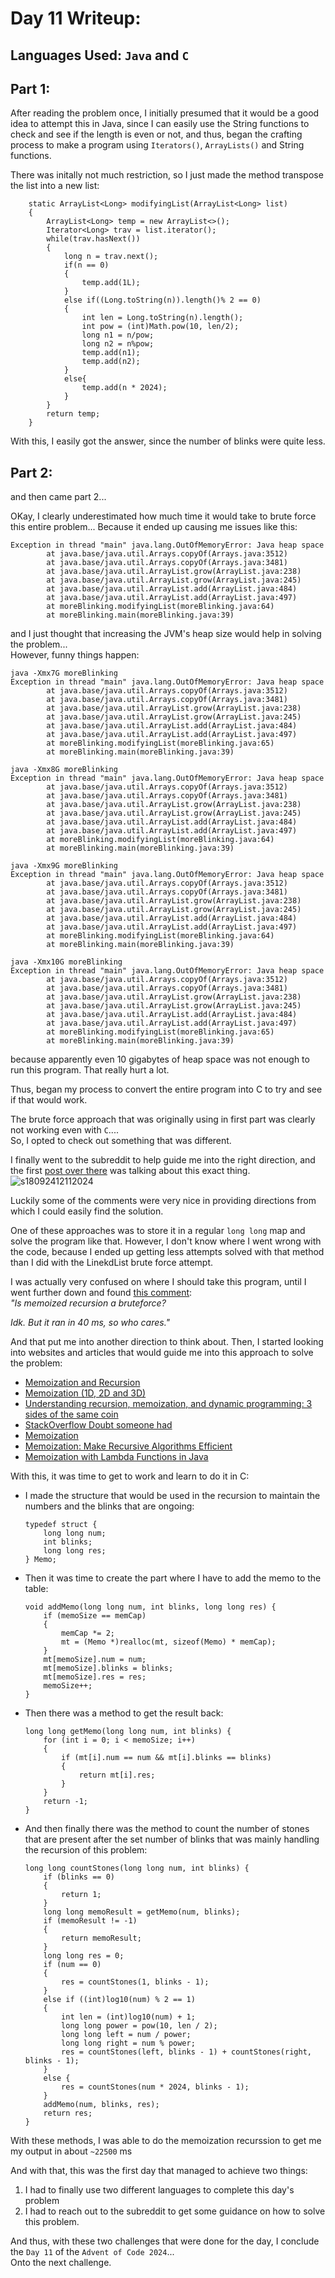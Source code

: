 # Day 11 Writeup:
## Languages Used: `Java` and `C`
## Part 1:
After reading the problem once, I initially presumed that it would be a good idea to attempt this in Java, since I can easily use the String functions to check and see if the length is even or not, and thus, began the crafting process to make a program using `Iterators()`, `ArrayLists()` and String functions.

There was initally not much restriction, so I just made the method transpose the list into a new list:
```
    static ArrayList<Long> modifyingList(ArrayList<Long> list)
    {
        ArrayList<Long> temp = new ArrayList<>();
        Iterator<Long> trav = list.iterator();
        while(trav.hasNext())
        {
            long n = trav.next();
            if(n == 0)
            {
                temp.add(1L);
            }
            else if((Long.toString(n)).length()% 2 == 0)
            {
                int len = Long.toString(n).length();
                int pow = (int)Math.pow(10, len/2);
                long n1 = n/pow;
                long n2 = n%pow;
                temp.add(n1);
                temp.add(n2);
            }
            else{
                temp.add(n * 2024);
            }
        }
        return temp;
    }
```

With this, I easily got the answer, since the number of blinks were quite less.

## Part 2:
and then came part 2...

OKay, I clearly underestimated how much time it would take to brute force this entire problem...
Because it ended up causing me issues like this:
```
Exception in thread "main" java.lang.OutOfMemoryError: Java heap space
        at java.base/java.util.Arrays.copyOf(Arrays.java:3512)
        at java.base/java.util.Arrays.copyOf(Arrays.java:3481)
        at java.base/java.util.ArrayList.grow(ArrayList.java:238)
        at java.base/java.util.ArrayList.grow(ArrayList.java:245)
        at java.base/java.util.ArrayList.add(ArrayList.java:484)
        at java.base/java.util.ArrayList.add(ArrayList.java:497)
        at moreBlinking.modifyingList(moreBlinking.java:64)
        at moreBlinking.main(moreBlinking.java:39)
```

and I just thought that increasing the JVM's heap size would help in solving the problem...<br>
However, funny things happen:
```
java -Xmx7G moreBlinking
Exception in thread "main" java.lang.OutOfMemoryError: Java heap space
        at java.base/java.util.Arrays.copyOf(Arrays.java:3512)
        at java.base/java.util.Arrays.copyOf(Arrays.java:3481)
        at java.base/java.util.ArrayList.grow(ArrayList.java:238)
        at java.base/java.util.ArrayList.grow(ArrayList.java:245)
        at java.base/java.util.ArrayList.add(ArrayList.java:484)
        at java.base/java.util.ArrayList.add(ArrayList.java:497)
        at moreBlinking.modifyingList(moreBlinking.java:65)
        at moreBlinking.main(moreBlinking.java:39)
```
```
java -Xmx8G moreBlinking
Exception in thread "main" java.lang.OutOfMemoryError: Java heap space
        at java.base/java.util.Arrays.copyOf(Arrays.java:3512)
        at java.base/java.util.Arrays.copyOf(Arrays.java:3481)
        at java.base/java.util.ArrayList.grow(ArrayList.java:238)
        at java.base/java.util.ArrayList.grow(ArrayList.java:245)
        at java.base/java.util.ArrayList.add(ArrayList.java:484)
        at java.base/java.util.ArrayList.add(ArrayList.java:497)
        at moreBlinking.modifyingList(moreBlinking.java:64)
        at moreBlinking.main(moreBlinking.java:39)
```
```
java -Xmx9G moreBlinking
Exception in thread "main" java.lang.OutOfMemoryError: Java heap space
        at java.base/java.util.Arrays.copyOf(Arrays.java:3512)
        at java.base/java.util.Arrays.copyOf(Arrays.java:3481)
        at java.base/java.util.ArrayList.grow(ArrayList.java:238)
        at java.base/java.util.ArrayList.grow(ArrayList.java:245)
        at java.base/java.util.ArrayList.add(ArrayList.java:484)
        at java.base/java.util.ArrayList.add(ArrayList.java:497)
        at moreBlinking.modifyingList(moreBlinking.java:64)
        at moreBlinking.main(moreBlinking.java:39)
```
```
java -Xmx10G moreBlinking
Exception in thread "main" java.lang.OutOfMemoryError: Java heap space
        at java.base/java.util.Arrays.copyOf(Arrays.java:3512)
        at java.base/java.util.Arrays.copyOf(Arrays.java:3481)
        at java.base/java.util.ArrayList.grow(ArrayList.java:238)
        at java.base/java.util.ArrayList.grow(ArrayList.java:245)
        at java.base/java.util.ArrayList.add(ArrayList.java:484)
        at java.base/java.util.ArrayList.add(ArrayList.java:497)
        at moreBlinking.modifyingList(moreBlinking.java:65)
        at moreBlinking.main(moreBlinking.java:39)
```

because apparently even 10 gigabytes of heap space was not enough to run this program. That really hurt a lot.

Thus, began my process to convert the entire program into C to try and see if that would work.

The brute force approach that was originally using in first part was clearly not working even with `C`....<br>
So, I opted to check out something that was different.

I finally went to the subreddit to help guide me into the right direction, and the first <a href="https://www.reddit.com/r/adventofcode/comments/1hbmu6q/2024_day_11_we_knew_it_would_happen/">post over there</a> was talking about this exact thing.
![s18092412112024](https://a.okmd.dev/md/675987ffdfa33.png)

Luckily some of the comments were very nice in providing directions from which I could easily find the solution.

One of these approaches was to store it in a regular `long long` map and solve the program like that.
However, I don't know where I went wrong with the code, because I ended up getting less attempts solved with that method than I did with the LinekdList brute force attempt.

I was actually very confused on where I should take this program, until I went further down and found <a href="https://www.reddit.com/r/adventofcode/comments/1hbmu6q/comment/m1ho8t1/?utm_source=share&utm_medium=web3x&utm_name=web3xcss&utm_term=1&utm_content=share_button">this comment</a>:<br>
<i>"Is memoized recursion a bruteforce?

Idk. But it ran in 40 ms, so who cares."</i>

And that put me into another direction to think about.
Then, I started looking into websites and articles that would guide me into this approach to solve the problem:
- <a href="https://dev.to/ionabrabender/memoization-and-recursion-228f">Memoization and Recursion</a>
- <a href="https://www.geeksforgeeks.org/memoization-1d-2d-and-3d/">Memoization (1D, 2D and 3D)</a>
- <a href="https://medium.com/swlh/understanding-recursion-memoization-and-dynamic-programming-3-sides-of-the-same-coin-8c1f57ee5604">Understanding recursion, memoization, and dynamic programming: 3 sides of the same coin</a>
- <a href="https://stackoverflow.com/questions/12133754/whats-the-difference-between-recursion-memoization-dynamic-programming">StackOverflow Doubt someone had</a>
- <a href="https://www.geeksforgeeks.org/what-is-memoization-a-complete-tutorial/">Memoization</a>
- <a href="https://dzone.com/articles/memoization-make-recursive-algorithms-efficient">Memoization: Make Recursive Algorithms Efficient</a>
- <a href="https://medium.com/@nagarjun_nagesh/memoization-with-lambda-functions-in-java-4c7e4f780522#:~:text=4.1.-,Recursive%20Algorithms,calculations%20can%20benefit%20from%20memoization.&text=In%20this%20example%2C%20we%20use,the%20factorial%20of%20a%20number.">Memoization with Lambda Functions in Java</a>

With this, it was time to get to work and learn to do it in C:<br>

- I made the structure that would be used in the recursion to maintain the numbers and the blinks that are ongoing:
    ```
    typedef struct {
        long long num;
        int blinks;
        long long res;
    } Memo;
    ```

- Then it was time to create the part where I have to add the memo to the table:
    ```
    void addMemo(long long num, int blinks, long long res) {
        if (memoSize == memCap)
        {
            memCap *= 2;
            mt = (Memo *)realloc(mt, sizeof(Memo) * memCap);
        }
        mt[memoSize].num = num;
        mt[memoSize].blinks = blinks;
        mt[memoSize].res = res;
        memoSize++;
    }
    ```

- Then there was a method to get the result back:
    ```
    long long getMemo(long long num, int blinks) {
        for (int i = 0; i < memoSize; i++)
        {
            if (mt[i].num == num && mt[i].blinks == blinks)
            {
                return mt[i].res;
            }
        }
        return -1;
    }
    ```

- And then finally there was the method to count the number of stones that are present after the set number of blinks that was mainly handling the recursion of this problem:
    ```
    long long countStones(long long num, int blinks) {
        if (blinks == 0)
        {
            return 1;
        }
        long long memoResult = getMemo(num, blinks);
        if (memoResult != -1)
        {
            return memoResult;
        }
        long long res = 0;
        if (num == 0)
        {
            res = countStones(1, blinks - 1);
        }
        else if ((int)log10(num) % 2 == 1) 
        {
            int len = (int)log10(num) + 1;
            long long power = pow(10, len / 2);
            long long left = num / power;
            long long right = num % power;
            res = countStones(left, blinks - 1) + countStones(right, blinks - 1);
        }
        else {
            res = countStones(num * 2024, blinks - 1);
        }
        addMemo(num, blinks, res);
        return res;
    }
    ```

With these methods, I was able to do the memoization recurssion to get me my output in about `~22500` ms

And with that, this was the first day that managed to achieve two things:
1. I had to finally use two different languages to complete this day's problem
2. I had to reach out to the subreddit to get some guidance on how to solve this problem.

And thus, with these two challenges that were done for the day, I conclude the `Day 11` of the `Advent of Code 2024`...<br>
Onto the next challenge.